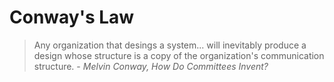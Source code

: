 # Conway's Law

> Any organization that desings a system... will inevitably produce a design whose structure is a copy of the organization's communication structure. - *Melvin Conway, How Do Committees Invent?*
